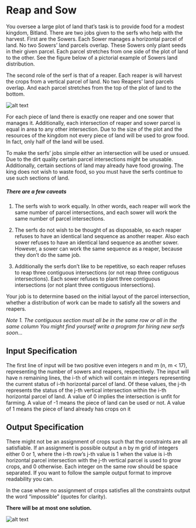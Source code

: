 # Reap and Sow

  You oversee a large plot of land that’s task is to provide food for a modest kingdom, Bitland.
There are two jobs given to the serfs who help with the harvest. First are the Sowers. Each Sower
manages a horizontal parcel of land. No two Sowers’ land parcels overlap. These Sowers only
plant seeds in their given parcel. Each parcel stretches from one side of the plot of land to the
other. See the figure below of a pictorial example of Sowers land distribution.  
  
  The second role of the serf is that of a reaper. Each reaper is will harvest the crops from a
vertical parcel of land. No two Reapers’ land parcels overlap. And each parcel stretches from the
top of the plot of land to the bottom. 

   ![alt text](https://i.gyazo.com/164e8d6de991f2e03e01ebcfdc7907d2.png)

For each piece of land there is exactly one reaper and one sower that manages it. Additionally,
each intersection of reaper and sower parcel is equal in area to any other intersection. Due to the
size of the plot and the resources of the kingdom not every piece of land will be used to grow
food. In fact, only half of the land will be used.

To make the serfs’ jobs simple either an intersection will be used or unsued. Due to the dirt
quality certain parcel intersections might be unusable. Additionally, certain sections of land may
already have food growing. The king does not wish to waste food, so you must have the serfs
continue to use such sections of land.

##### There are a few caveats

1. The serfs wish to work equally. In other words, each reaper will work the same number
of parcel intersections, and each sower will work the same number of parcel
intersections.

2. The serfs do not wish to be thought of as disposable, so each reaper refuses to have an
identical land sequence as another reaper. Also each sower refuses to have an identical
land sequence as another sower. However, a sower can work the same sequence as a
reaper, because they don’t do the same job.

3. Additionally the serfs don’t like to be repetitive, so each reaper refuses to reap three
contiguous intersections (or not reap three contiguous intersections). Each sower refuses
to plant three contiguous intersections (or not plant three contiguous intersections).


Your job is to determine based on the initial layout of the parcel intersection, whether a
distribution of work can be made to satisfy all the sowers and reapers.

*Note 1. The contiguous section must all be in the same row or all in the same column You might
find yourself write a program for hiring new serfs soon…*

## Input Specification

The first line of input will be two positive even integers n and m (n, m < 17), representing the
number of sowers and reapers, respectively. The input will have n remaining lines, the i-th of
which will contain m integers representing the current status of i-th horizontal parcel of land. Of
these values, the j-th represents the status of the j-th vertical intersection within the i-th
horizontal parcel of land. A value of 0 implies the intersection is unfit for farming. A value of -1
means the piece of land can be used or not. A value of 1 means the piece of land already has
crops on it

## Output Specification

There might not be an assignment of crops such that the constraints are all satisfiable. If an
assignment is possible output a n by m grid of integers either 0 or 1, where the i-th row’s j-th
value is 1 when the value is i-th horizontal parcel intersection with the j-th vertical parcel is used
to grow crops, and 0 otherwise. Each integer on the same row should be space separated. If you
want to follow the sample output format to improve readability you can.

In the case where no assignment of crops satisfies all the constraints output the word
“impossible” (quotes for clarity).

**There will be at most one solution.**

![alt text](https://i.gyazo.com/dec64b494f091b009247b89ba5e499ec.png)
